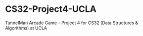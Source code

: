 # CS32-Project4-UCLA
TunnelMan Arcade Game – Project 4 for CS32 (Data Structures & Algorithms) at UCLA
